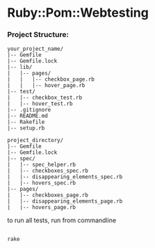 # Ruby::Pom::Webtesting

### Project Structure:

```textmate
your_project_name/
|-- Gemfile
|-- Gemfile.lock
|-- lib/
|   |-- pages/
|   |   |-- checkbox_page.rb
|   |   |-- hover_page.rb
|-- test/
|   |-- checkbox_test.rb
|   |-- hover_test.rb
|-- .gitignore
|-- README.md
|-- Rakefile
|-- setup.rb
```

```text
project_directory/
|-- Gemfile
|-- Gemfile.lock
|-- spec/
|   |-- spec_helper.rb
|   |-- checkboxes_spec.rb
|   |-- disappearing_elements_spec.rb
|   |-- hovers_spec.rb
|-- pages/
|   |-- checkboxes_page.rb
|   |-- disappearing_elements_page.rb
|   |-- hovers_page.rb

```
 
to run all tests, run from commandline

```bash

rake

```